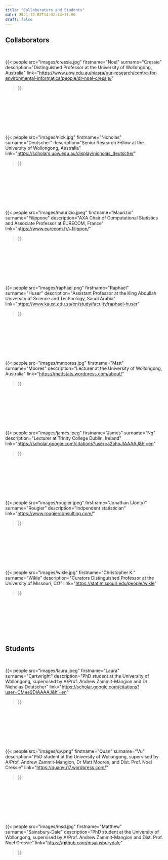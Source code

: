 ```yaml
---
title: "Collaborators and Students"
date: 2021-12-02T14:02:14+11:00
draft: false
---
```


## Collaborators

  &nbsp;

{{< people
  src="images/cressie.jpg"
  firstname="Noel"
  surname="Cressie"
  description="Distinguished Professor at the University of Wollongong, Australia"
  link="https://www.uow.edu.au/niasra/our-research/centre-for-environmental-informatics/people/dr-noel-cressie/"
  >}}


  &nbsp;

  &nbsp;

  &nbsp;

  &nbsp;


{{< people
  src="images/nick.jpg"
  firstname="Nicholas"
  surname="Deutscher"
  description="Senior Research Fellow at the University of Wollongong, Australia"
  link="https://scholars.uow.edu.au/display/nicholas_deutscher"
  >}}


  &nbsp;

  &nbsp;

  &nbsp;

  &nbsp;


{{< people
  src="images/maurizio.jpeg"
  firstname="Maurizio"
  surname="Filippone"
  description="AXA Chair of Computational Statistics and Associate Professor at EURECOM, France"
  link="https://www.eurecom.fr/~filippon/"
  >}}


  &nbsp;

  &nbsp;

  &nbsp;

  &nbsp;

{{< people
  src="images/raphael.png"
  firstname="Raphael"
  surname="Huser"
  description="Assistant Professor at the King Abdullah University of Science and Technology, Saudi Arabia"
  link="https://www.kaust.edu.sa/en/study/faculty/raphael-huser"
  >}}


  &nbsp;

  &nbsp;

  &nbsp;

  &nbsp;



{{< people
  src="images/mmoores.jpg"
  firstname="Matt"
  surname="Moores"
  description="Lecturer at the University of Wollongong, Australia"
  link="https://mattstats.wordpress.com/about/"
  >}}

  &nbsp;

  &nbsp;

  &nbsp;

  &nbsp;


{{< people
  src="images/james.jpeg"
  firstname="James"
  surname="Ng"
  description="Lecturer at Trinity College Dublin, Ireland"
  link="https://scholar.google.com/citations?user=a2ahoJIAAAAJ&hl=en"
  >}}

  &nbsp;

  &nbsp;

  &nbsp;

  &nbsp;

{{< people
  src="images/rougier.jpeg"
  firstname="Jonathan (Jonty)"
  surname="Rougier"
  description="Indpendent statistician"
  link="https://www.rougierconsulting.com/"
  >}}


  &nbsp;

  &nbsp;

  &nbsp;

  &nbsp;


{{< people
  src="images/wikle.jpg"
  firstname="Christopher K."
  surname="Wikle"
  description="Curators Distinguished Professor at the University of Missouri, CO"
  link="https://stat.missouri.edu/people/wikle"
  >}}

  &nbsp;

  &nbsp;

  &nbsp;

  &nbsp;



## Students

  &nbsp;
  
{{< people
  src="images/laura.jpeg"
  firstname="Laura"
  surname="Cartwright"
  description="PhD student at the University of Wollongong, supervised by A/Prof. Andrew Zammit-Mangion and Dr Nicholas Deutscher"
  link="https://scholar.google.com/citations?user=CMee9DIAAAAJ&hl=en"
  >}}

&nbsp;

&nbsp;

&nbsp;

&nbsp;


{{< people
  src="images/qv.png"
  firstname="Quan"
  surname="Vu"
  description="PhD student at the University of Wollongong, supervised by A/Prof. Andrew Zammit-Mangion, Dr Matt Moores, and Dist. Prof. Noel Cressie"
  link="https://quanvu17.wordpress.com/"
  >}}


&nbsp;

&nbsp;

&nbsp;

&nbsp;

{{< people
  src="images/msd.jpg"
  firstname="Matthew"
  surname="Sainsbury-Dale"
  description="PhD student at the University of Wollongong, supervised by A/Prof. Andrew Zammit-Mangion and Dist. Prof. Noel Cressie"
  link="https://github.com/msainsburydale"
  >}}
